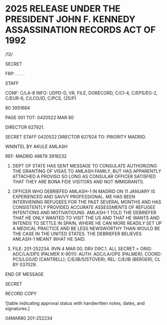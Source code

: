 # 2025 RELEASE UNDER THE PRESIDENT JOHN F. KENNEDY ASSASSINATION RECORDS ACT OF 1992

/12/

SECRET

FRP: . . . .

STAFF

CONF: C/LA-8 INFO: UDPD-D, VR, FILE, DORECORD, C/CI-4, C/EPS/EG-2, C/EUR-6, C/LCG/ID, C/PCS, (25/P)

80 3951664

PAGE 001
TOT: 0420522 MAR 80

DIRECTOR 627921.

SECRET
STAFF 0420522 DIRECTOR 627924
TO: PRIORITY MADRID.

WNINTEL BY AKULE AMLASH

REF: MADRID 48679 3918232

1. DEPT OF STATE HAS SENT MESSAGE TO CONSULATE AUTHORIZING THE GRANTING OF VISAS TO AMLASH FAMILY, BUT HAS APPARENTLY ATTACHED A PROVISO SO LONG AS CONSULAR OFFICER SATISFIED THAT THEY ARE BONA FIDE VISITORS AND NOT IMMIGRANTS.

2. OFFICER WHO DEBRIEFED AMLASH-1 IN MADRID ON 11 JANUARY IS EXPERIENCED AND SAVVY PROFESSIONAL. ME HAS BEEN INTERVIENING REFUGEES FOR THE PAST SEVERAL MONTHS AND HAS CONSISTENTLY PROVIDED ACCURATE ASSESSMENTS OF REFUGEE INTENTIONS AND MOTIVATIOUNS. AMLASH-1 TOLD THE DEBRIEFER THAT HE ONLY WANTED TO VISIT THE US AND THAT HE WANTS AND INTENDS TO SETTLE IN SPAIN, WHERE HE CAN MORE READILY SET UP A MEDICAL PRACTICE AND BE LESS NEWSWORTHY THAN WOULD BE THE CASE IN THE UNITED STATES. THE DEBRIEFER BELIEVES AMLASH-1 MEANT WHAT HE SAID.

2. FILE: 201-252234. RVN 4 MAR 00, DRV D9C.1. ALL SECRET.>
   ORIG: ADC/LA/DPS (PALMER X-9011): AUTH: ADC/LA/OPS (PALMER); COORD: PCS/LGG/ID (CANTRELL); C/E/IB/S(STOVER); REL: C/E/IB (BERGER); CL BY 037029.

END OF MESSAGE

SECRET

RECORD COPY

![table indicating approval status with handwritten notes, dates, and signatures.]

04MAR80
201-252234
